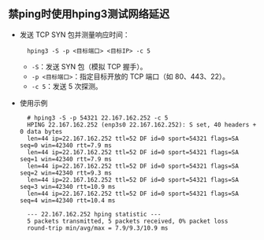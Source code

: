 ## 禁ping时使用hping3测试网络延迟
- 发送 TCP SYN 包并测量响应时间：

		hping3 -S -p <目标端口> <目标IP> -c 5
	- `-S`：发送 SYN 包（模拟 TCP 握手）。
	- `-p <目标端口>`：指定目标开放的 TCP 端口（如 80、443、22）。
	- `-c 5`：发送 5 次探测。
- 使用示例

		# hping3 -S -p 54321 22.167.162.252 -c 5
		HPING 22.167.162.252 (enp3s0 22.167.162.252): S set, 40 headers + 0 data bytes
		len=44 ip=22.167.162.252 ttl=52 DF id=0 sport=54321 flags=SA seq=0 win=42340 rtt=7.9 ms
		len=44 ip=22.167.162.252 ttl=52 DF id=0 sport=54321 flags=SA seq=1 win=42340 rtt=7.9 ms
		len=44 ip=22.167.162.252 ttl=52 DF id=0 sport=54321 flags=SA seq=2 win=42340 rtt=9.3 ms
		len=44 ip=22.167.162.252 ttl=52 DF id=0 sport=54321 flags=SA seq=3 win=42340 rtt=10.9 ms
		len=44 ip=22.167.162.252 ttl=52 DF id=0 sport=54321 flags=SA seq=4 win=42340 rtt=10.4 ms
		
		--- 22.167.162.252 hping statistic ---
		5 packets transmitted, 5 packets received, 0% packet loss
		round-trip min/avg/max = 7.9/9.3/10.9 ms
